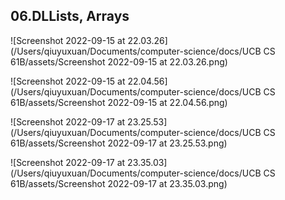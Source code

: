## 06.DLLists, Arrays

![Screenshot 2022-09-15 at 22.03.26](/Users/qiuyuxuan/Documents/computer-science/docs/UCB CS 61B/assets/Screenshot 2022-09-15 at 22.03.26.png)

![Screenshot 2022-09-15 at 22.04.56](/Users/qiuyuxuan/Documents/computer-science/docs/UCB CS 61B/assets/Screenshot 2022-09-15 at 22.04.56.png)

![Screenshot 2022-09-17 at 23.25.53](/Users/qiuyuxuan/Documents/computer-science/docs/UCB CS 61B/assets/Screenshot 2022-09-17 at 23.25.53.png)

![Screenshot 2022-09-17 at 23.35.03](/Users/qiuyuxuan/Documents/computer-science/docs/UCB CS 61B/assets/Screenshot 2022-09-17 at 23.35.03.png)